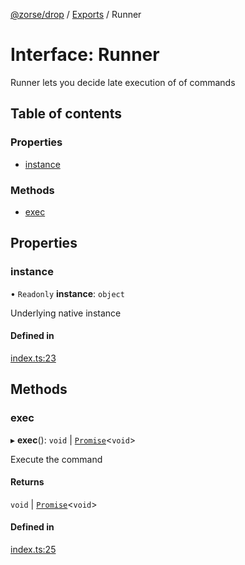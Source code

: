 [@zorse/drop](../README.md) / [Exports](../modules.md) / Runner

# Interface: Runner

Runner lets you decide late execution of of commands

## Table of contents

### Properties

- [instance](Runner.md#instance)

### Methods

- [exec](Runner.md#exec)

## Properties

### instance

• `Readonly` **instance**: `object`

Underlying native instance

#### Defined in

[index.ts:23](https://github.com/zorse-lang/drop/blob/eff7e9e/src/npm/index.ts#L23)

## Methods

### exec

▸ **exec**(): `void` \| [`Promise`]( https://developer.mozilla.org/en-US/docs/Web/JavaScript/Reference/Global_Objects/Promise )<`void`\>

Execute the command

#### Returns

`void` \| [`Promise`]( https://developer.mozilla.org/en-US/docs/Web/JavaScript/Reference/Global_Objects/Promise )<`void`\>

#### Defined in

[index.ts:25](https://github.com/zorse-lang/drop/blob/eff7e9e/src/npm/index.ts#L25)
